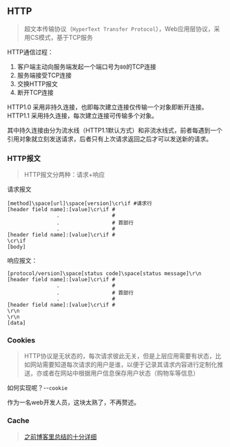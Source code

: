 ## HTTP
> 超文本传输协议（`HyperText Transfer Protocol`），Web应用层协议，采用CS模式，基于TCP服务

HTTP通信过程：

1. 客户端主动向服务端发起一个端口号为`80`的TCP连接
2. 服务端接受TCP连接
3. 交换HTTP报文
4. 断开TCP连接

HTTP1.0 采用非持久连接，也即每次建立连接仅传输一个对象即断开连接。
HTTP1.1 采用持久连接，每次建立连接可传输多个对象。

其中持久连接由分为流水线（HTTP1.1默认方式）和非流水线式，前者每遇到一个引用对象就立刻发送请求，后者只有上次请求返回之后才可以发送新的请求。

### HTTP报文
> HTTP报文分两种：请求+响应

请求报文
```
[method]\space[url]\space[version]\cr\if #请求行
[header field name]:[value]\cr\if #
                .                 #  
                .                 # 首部行
                .                 #  
[header field name]:[value]\cr\if #       
\cr\if
[body]         
```

响应报文：
```
[protocol/version]\space[status code]\space[status message]\r\n
[header field name]:[value]\cr\if #
                .                 #  
                .                 # 首部行
                .                 #  
[header field name]:[value]\cr\if #
\r\n
\r\n
[data]
```

### Cookies
> HTTP协议是无状态的，每次请求彼此无关，但是上层应用需要有状态，比如网站需要知道每次请求的用户是谁，以便于记录其请求内容进行定制化推送，亦或者在网站中根据用户信息保存用户状态（购物车等信息）

如何实现呢？--`cookie`

作为一名web开发人员，这块太熟了，不再赘述。

### Cache
> [之前博客里总结的十分详细](https://yzh2002.cn/2022/10/27/http%E5%92%8C%E6%B5%8F%E8%A7%88%E5%99%A8%E9%82%A3%E4%BA%9B%E4%BA%8B/#more)

